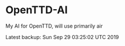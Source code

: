 # OpenTTD-AI
My AI for OpenTTD, will use primarily air

Latest backup: Sun Sep 29 03:25:02 UTC 2019
